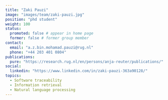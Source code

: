 ```yaml
---
title: "Zaki Pauzi"
image: "images/team/zaki-pauzi.jpg"
position: "phd student"
weight: 100
status:
  promoted: false # appear in home page
  former: false # former group member
contact:
  email: "a.z.bin.mohamad.pauzi@rug.nl"
  phone: "+44 203 401 0804"
publications:
  pure: "https://research.rug.nl/en/persons/anja-reuter/publications/"
social:
  linkedin: "https://www.linkedin.com/in/zaki-pauzi-363a90128/"
topics:
  - Software traceability 
  - Information retrieval 
  - Natural language processing 
---
```

